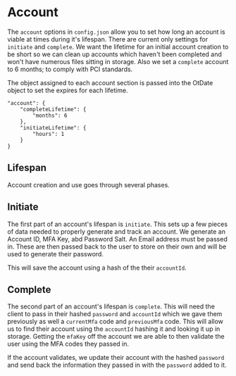 Account
=======

The `account` options in `config.json` allow you to set how long an account is viable at times during it's lifespan. There are current only settings for `initiate` and `complete`. We want the lifetime for an initial account creation to be short so we can clean up accounts which haven't been completed and won't have numerous files sitting in storage. Also we set a `complete` account to 6 months; to comply with PCI standards.

The object assigned to each account section is passed into the OtDate object to set the expires for each lifetime.

    "account": {
        "completeLifetime": {
            "months": 6
        },
        "initiateLifetime": {
            "hours": 1
        }
    }


Lifespan
--------

Account creation and use goes through several phases.

Initiate
--------

The first part of an account's lifespan is `initiate`. This sets up a few pieces of data needed to properly generate and track an account. We generate an Account ID, MFA Key, abd Password Salt. An Email address must be passed in. These are then passed back to the user to store on their own and will be used to generate their password.

This will save the account using a hash of the their `accountId`.

Complete
--------

The second part of an account's lifespan is `complete`. This will need the client to pass in their hashed `password` and `accountId` which we gave them previously as well a `currentMfa` code and `previousMfa` code. This will allow us to find their account using the `accountId` hashing it and looking it up in storage. Getting the `mfaKey` off the account we are able to then validate the user using the MFA codes they passed in.

If the account validates, we update their account with the hashed `password` and send back the information they passed in with the `password` added to it.